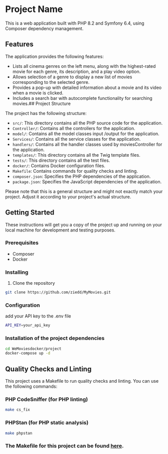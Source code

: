 # Project Name

This is a web application built with PHP 8.2 and Symfony 6.4, using Composer dependency management.
## Features

The application provides the following features:

- Lists all cinema genres on the left menu, along with the highest-rated movie for each genre, its description, and a play video option.
- Allows selection of a genre to display a new list of movies corresponding to the selected genre.
- Provides a pop-up with detailed information about a movie and its video when a movie is clicked.
- Includes a search bar with autocomplete functionality for searching movies.## Project Structure

The project has the following structure:

- `src/`: This directory contains all the PHP source code for the application.
- `Controller/`: Contains all the controllers for the application.
- `model/`: Contains all the model classes input /output for the application.
- `Services/`: Contains all the service classes for the application.
- `handlers/`: Contains all the handler classes used by moviesController for the application.
- `templates/`: This directory contains all the Twig template files.
- `tests/`: This directory contains all the test files.
- `docker/`: Contains Docker configuration files.
- `Makefile`: Contains commands for quality checks and linting.
- `composer.json`: Specifies the PHP dependencies of the application.
- `package.json`: Specifies the JavaScript dependencies of the application.

Please note that this is a general structure and might not exactly match your project. Adjust it according to your project's actual structure.
## Getting Started

These instructions will get you a copy of the project up and running on your local machine for development and testing purposes.

### Prerequisites

- Composer
- Docker

### Installing

1. Clone the repository
```bash
git clone https://github.com/ziedd/MyMovies.git
```

### Configuration
add your  API key to the .env file
```bash
API_KEY=your_api_key
```

### Installation of the project dependencies
```bash
cd WeMoviesdocker/project
docker-compose up -d
```
## Quality Checks and Linting

This project uses a Makefile to run quality checks and linting. You can use the following commands:

### PHP CodeSniffer (for PHP linting)

```bash
make cs_fix
```
### PHPStan (for PHP static analysis)

```bash
make phpstan
```
### The Makefile for this project can be found [here](./Makefile).